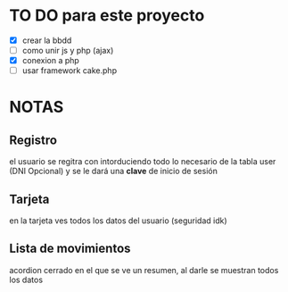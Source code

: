 # TO DO para este proyecto
 - [x] crear la bbdd
 - [ ] como unir js y php (ajax)
 - [x] conexion a php
 - [ ] usar framework cake.php
# NOTAS
## Registro
el usuario se regitra con intorduciendo todo lo necesario de la tabla user (DNI Opcional) y se le dará una **clave** de inicio de sesión
## Tarjeta
en la tarjeta ves todos los datos del usuario (seguridad idk)
## Lista de movimientos
acordion cerrado en el que se ve un resumen, al darle se muestran todos los datos